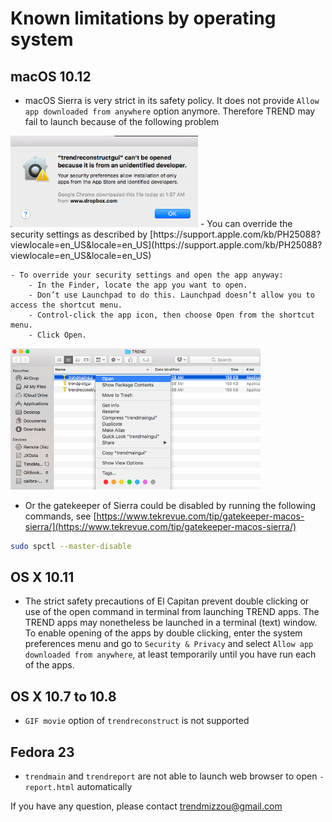 # Known limitations by operating system

## macOS 10.12  
- macOS Sierra is very strict in its safety policy. It does not provide 
`Allow app downloaded from anywhere` option anymore. Therefore TREND may 
fail to launch because of the following problem  
<img src="../png/Sierra1.png" alt="error" width="300px">   
- You can override the security settings as described by
  [https://support.apple.com/kb/PH25088?viewlocale=en_US&locale=en_US](https://support.apple.com/kb/PH25088?viewlocale=en_US&locale=en_US)  

	- To override your security settings and open the app anyway:
		- In the Finder, locate the app you want to open.
		- Don’t use Launchpad to do this. Launchpad doesn’t allow you to access the shortcut menu.
		- Control-click the app icon, then choose Open from the shortcut menu.
		- Click Open.  
<img src="../png/Sierra2.png" alt="override" width="400px">  

- Or the gatekeeper of Sierra could be disabled by running the following commands, 
see [https://www.tekrevue.com/tip/gatekeeper-macos-sierra/](https://www.tekrevue.com/tip/gatekeeper-macos-sierra/)  
```bash
sudo spctl --master-disable  
```  

## OS X 10.11
- The strict safety precautions of El Capitan prevent double clicking or 
use of the open command in terminal from launching TREND apps. The TREND 
apps may nonetheless be launched in a terminal (text) window. To enable 
opening of the apps by double clicking, enter the system preferences menu 
and go to `Security & Privacy` and select `Allow app downloaded from anywhere`, 
at least temporarily until you have run each of the apps.

## OS X 10.7 to 10.8  
- `GIF movie` option of `trendreconstruct` is not supported  

## Fedora 23  
- `trendmain` and `trendreport` are not able to launch web browser to 
open `-report.html` automatically  

If you have any question, please contact <trendmizzou@gmail.com>
